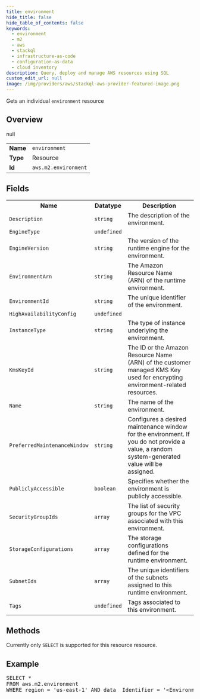 ```yaml
---
title: environment
hide_title: false
hide_table_of_contents: false
keywords:
  - environment
  - m2
  - aws
  - stackql
  - infrastructure-as-code
  - configuration-as-data
  - cloud inventory
description: Query, deploy and manage AWS resources using SQL
custom_edit_url: null
image: /img/providers/aws/stackql-aws-provider-featured-image.png
---
```

Gets an individual <code>environment</code> resource

## Overview
<table><tbody>
<tr><td><b>Name</b></td><td><code>environment</code></td></tr>
<tr><td><b>Type</b></td><td>Resource</td></tr>
null
<tr><td><b>Id</b></td><td><code>aws.m2.environment</code></td></tr>
</tbody></table>

## Fields
<table><tbody>
<tr><th>Name</th><th>Datatype</th><th>Description</th></tr>
<tr><td><code>Description</code></td><td><code>string</code></td><td>The description of the environment.</td></tr>
<tr><td><code>EngineType</code></td><td><code>undefined</code></td><td></td></tr>
<tr><td><code>EngineVersion</code></td><td><code>string</code></td><td>The version of the runtime engine for the environment.</td></tr>
<tr><td><code>EnvironmentArn</code></td><td><code>string</code></td><td>The Amazon Resource Name (ARN) of the runtime environment.</td></tr>
<tr><td><code>EnvironmentId</code></td><td><code>string</code></td><td>The unique identifier of the environment.</td></tr>
<tr><td><code>HighAvailabilityConfig</code></td><td><code>undefined</code></td><td></td></tr>
<tr><td><code>InstanceType</code></td><td><code>string</code></td><td>The type of instance underlying the environment.</td></tr>
<tr><td><code>KmsKeyId</code></td><td><code>string</code></td><td>The ID or the Amazon Resource Name (ARN) of the customer managed KMS Key used for encrypting environment-related resources.</td></tr>
<tr><td><code>Name</code></td><td><code>string</code></td><td>The name of the environment.</td></tr>
<tr><td><code>PreferredMaintenanceWindow</code></td><td><code>string</code></td><td>Configures a desired maintenance window for the environment. If you do not provide a value, a random system-generated value will be assigned.</td></tr>
<tr><td><code>PubliclyAccessible</code></td><td><code>boolean</code></td><td>Specifies whether the environment is publicly accessible.</td></tr>
<tr><td><code>SecurityGroupIds</code></td><td><code>array</code></td><td>The list of security groups for the VPC associated with this environment.</td></tr>
<tr><td><code>StorageConfigurations</code></td><td><code>array</code></td><td>The storage configurations defined for the runtime environment.</td></tr>
<tr><td><code>SubnetIds</code></td><td><code>array</code></td><td>The unique identifiers of the subnets assigned to this runtime environment.</td></tr>
<tr><td><code>Tags</code></td><td><code>undefined</code></td><td>Tags associated to this environment.</td></tr>

</tbody></table>

## Methods
Currently only <code>SELECT</code> is supported for this resource resource.

## Example
<pre>
SELECT * 
FROM aws.m2.environment
WHERE region = 'us-east-1' AND data__Identifier = '&lt;EnvironmentArn&gt;'
</pre>
